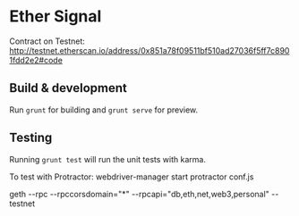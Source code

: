 # Ether Signal

Contract on Testnet:
http://testnet.etherscan.io/address/0x851a78f09511bf510ad27036f5ff7c8901fdd2e2#code


## Build & development

Run `grunt` for building and `grunt serve` for preview.

## Testing

Running `grunt test` will run the unit tests with karma.

To test with Protractor:
webdriver-manager start
protractor conf.js

geth --rpc --rpccorsdomain="*" --rpcapi="db,eth,net,web3,personal" --testnet